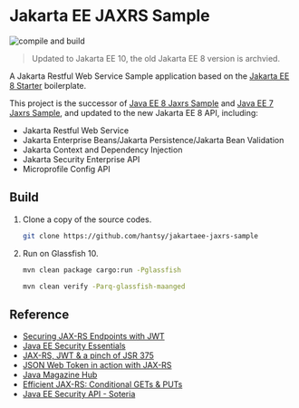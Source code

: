 #  Jakarta EE JAXRS Sample

![compile and build](https://github.com/hantsy/jakartaee-jaxrs-sample/workflows/build/badge.svg)

> Updated to Jakarta EE 10, the old Jakarta EE 8 version is archvied.

A Jakarta Restful Web Service Sample application based on the [Jakarta EE 8 Starter](https://github.com/hantsy/jakartaee8-starter-boilerplate) boilerplate.

This project is the successor of [Java EE 8 Jaxrs Sample](https://github.com/hantsy/javaee8-jaxrs-sample) and [Java EE 7 Jaxrs Sample](https://github.com/hantsy/ee7-jaxrs-sample), and updated to the new Jakarta EE 8 API, including:

* Jakarta Restful Web Service
* Jakarta Enterprise Beans/Jakarta Persistence/Jakarta Bean Validation
* Jakarta Context and Dependency Injection
* Jakarta Security Enterprise API
* Microprofile Config API


## Build

1. Clone a copy of the source codes.

   ```bash
   git clone https://github.com/hantsy/jakartaee-jaxrs-sample
   ```

2. Run on Glassfish 10.

   ```bash
   mvn clean package cargo:run -Pglassfish
   
   mvn clean verify -Parq-glassfish-maanged
   ```
   
## Reference

* [Securing JAX-RS Endpoints with JWT](https://antoniogoncalves.org/2016/10/03/securing-jax-rs-endpoints-with-jwt/)
* [Java EE Security Essentials](https://dzone.com/refcardz/getting-started-java-ee?chapter=1)
* [JAX-RS, JWT & a pinch of JSR 375](https://abhirockzz.wordpress.com/2016/03/21/jax-rs-jwt-a-pinch-of-jsr-375/)
* [JSON Web Token in action with JAX-RS](https://abhirockzz.wordpress.com/2016/03/18/json-web-token-in-action-with-jax-rs/)
* [Java Magazine Hub](https://java-magazine-hub.zeef.com/)
* [Efficient JAX-RS: Conditional GETs & PUTs](https://abhirockzz.wordpress.com/2016/03/27/efficient-jax-rs-conditional-gets-puts/)
* [Java EE Security API - Soteria](https://www.n-k.de/2018/07/java-ee-security-api-jsr-375-soteria.html)

  
